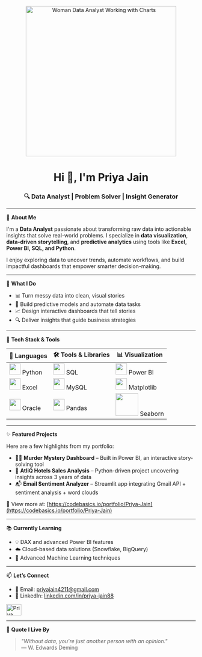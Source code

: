 <p align="center">
  <img src="https://media.giphy.com/media/Y4ak9Ki2GZCbJxAnJD/giphy.gif" width="400" alt="Woman Data Analyst Working with Charts">
</p>

<h1 align="center">Hi 👋, I'm Priya Jain</h1>
<h3 align="center">🔍 Data Analyst | Problem Solver | Insight Generator</h3>

---

🎯 **About Me**

I'm a **Data Analyst** passionate about transforming raw data into actionable insights that solve real-world problems. I specialize in **data visualization**, **data-driven storytelling**, and **predictive analytics** using tools like **Excel, Power BI, SQL, and Python**.

I enjoy exploring data to uncover trends, automate workflows, and build impactful dashboards that empower smarter decision-making.

---

🚀 **What I Do**

- 📊 Turn messy data into clean, visual stories  
- 🤖 Build predictive models and automate data tasks  
- 📈 Design interactive dashboards that tell stories  
- 🔍 Deliver insights that guide business strategies  

---

🧰 **Tech Stack & Tools**

<div align="center">

| 🧠 Languages | 🛠️ Tools & Libraries | 📊 Visualization |
|-------------|----------------------|------------------|
| <img src="https://img.icons8.com/color/48/000000/python--v1.png" width="30"/> Python | <img src="https://img.icons8.com/color/48/000000/sql.png" width="30"/> SQL | <img src="https://img.icons8.com/color/48/000000/power-bi.png" width="30"/> Power BI |
| <img src="https://img.icons8.com/fluency/48/microsoft-excel-2019.png" width="30"/> Excel | <img src="https://img.icons8.com/color/48/000000/mysql-logo.png" width="30"/> MySQL | <img src="https://img.icons8.com/color/48/000000/matplotlib.png" width="30"/> Matplotlib |
| <img src="https://img.icons8.com/office/40/oracle-logo.png" width="30"/> Oracle | <img src="https://pandas.pydata.org/static/img/pandas_mark.svg" width="30"/> Pandas | <img src="https://seaborn.pydata.org/_static/logo-wide-lightbg.svg" width="60"/> Seaborn |

</div>

---

✨ **Featured Projects**

Here are a few highlights from my portfolio:

- 🕵️‍♀️ **Murder Mystery Dashboard** – Built in Power BI, an interactive story-solving tool  
- 🏨 **AtliQ Hotels Sales Analysis** – Python-driven project uncovering insights across 3 years of data  
- 📬 **Email Sentiment Analyzer** – Streamlit app integrating Gmail API + sentiment analysis + word clouds

🔗 View more at: [https://codebasics.io/portfolio/Priya-Jain](https://codebasics.io/portfolio/Priya-Jain)

---

📚 **Currently Learning**

- 💡 DAX and advanced Power BI features  
- ☁️ Cloud-based data solutions (Snowflake, BigQuery)  
- 🤖 Advanced Machine Learning techniques  

---

📫 **Let’s Connect**

- 📧 Email: priyajain4211@gmail.com  
- 💼 LinkedIn: [linkedin.com/in/priya-jain88](https://www.linkedin.com/in/priya-jain88/)

<p align="left">
  <a href="https://www.linkedin.com/in/priya-jain88/" target="blank">
    <img align="center" src="https://raw.githubusercontent.com/rahuldkjain/github-profile-readme-generator/master/src/images/icons/Social/linked-in-alt.svg" alt="Priya Jain LinkedIn" height="30" width="40" />
  </a>
</p>

---

💬 **Quote I Live By**

> *"Without data, you're just another person with an opinion."*  
> — W. Edwards Deming
